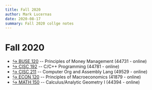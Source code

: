 ```yaml
---
title: Fall 2020
author: Mark Lucernas
date: 2020-08-17
summary: Fall 2020 collge notes
---
```



# Fall 2020

- [↪ BUSE 120](BUSE-120/index) -- Principles of Money Management (44731 - online)
- [↪ CISC 192](CISC-192/index) -- C/C++ Programming (44781 - online)
- [↪ CISC 211](CISC-211/index) -- Computer Org and Assembly Lang (49529 - online)
- [↪ ECON 120](ECON-120/index) -- Principles of Macroeconomics (41879 - online)
- [↪ MATH 150](MATH-150/index) -- Calculus/Analytic Geometry I (44394 - online)

